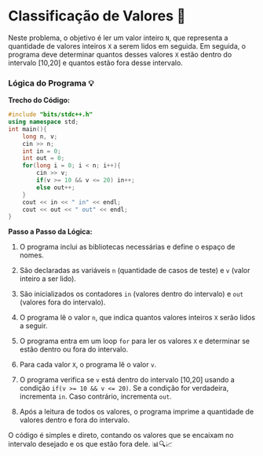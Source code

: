 # Classificação de Valores 🧮

Neste problema, o objetivo é ler um valor inteiro `N`, que representa a quantidade de valores inteiros `X` a serem lidos em seguida. Em seguida, o programa deve determinar quantos desses valores `X` estão dentro do intervalo [10,20] e quantos estão fora desse intervalo.

### Lógica do Programa 💡

**Trecho do Código:**
```cpp
#include "bits/stdc++.h"
using namespace std;
int main(){
    long n, v;
    cin >> n;
    int in = 0;
    int out = 0;
    for(long i = 0; i < n; i++){
        cin >> v;
        if(v >= 10 && v <= 20) in++;
        else out++;
    }
    cout << in << " in" << endl;
    cout << out << " out" << endl;
}
```

**Passo a Passo da Lógica:**

1. O programa inclui as bibliotecas necessárias e define o espaço de nomes.

2. São declaradas as variáveis `n` (quantidade de casos de teste) e `v` (valor inteiro a ser lido).

3. São inicializados os contadores `in` (valores dentro do intervalo) e `out` (valores fora do intervalo).

4. O programa lê o valor `n`, que indica quantos valores inteiros `X` serão lidos a seguir.

5. O programa entra em um loop `for` para ler os valores `X` e determinar se estão dentro ou fora do intervalo.

6. Para cada valor `X`, o programa lê o valor `v`.

7. O programa verifica se `v` está dentro do intervalo [10,20] usando a condição `if(v >= 10 && v <= 20)`. Se a condição for verdadeira, incrementa `in`. Caso contrário, incrementa `out`.

8. Após a leitura de todos os valores, o programa imprime a quantidade de valores dentro e fora do intervalo.

O código é simples e direto, contando os valores que se encaixam no intervalo desejado e os que estão fora dele. 📊🔍📈